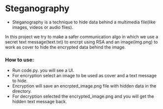 # Steganography
* Steganography is a technique to hide data behind a multimedia file(like images, videos or audio files).

In this project we try to make a safer communication algo in which we use a secret text message(text.txt) to encrpt using RSA and an image(img.png) to work as cover to hide the encrypted data behind the image.

### How to use:
* Run code.py. you will see a UI.
* For encryption select an image to be used as cover and a text message to hide.
* Encryption will save an encrpted_image.png file with hidden data in the directory.
* For decryption selected the encrypted_image.png and you will get the hidden text message back.
